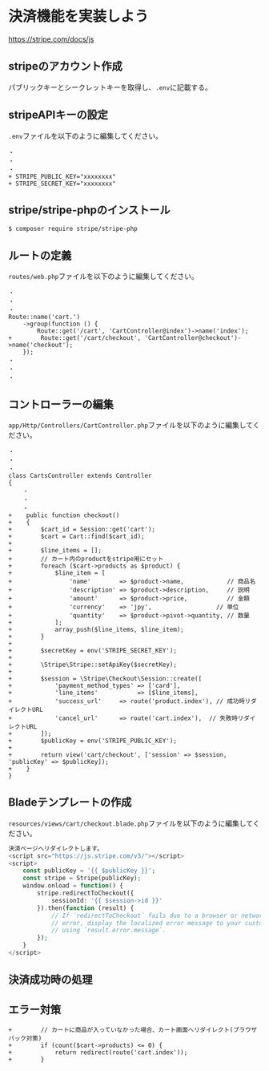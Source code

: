 # 決済機能を実装しよう
https://stripe.com/docs/js

## stripeのアカウント作成

パブリックキーとシークレットキーを取得し、`.env`に記載する。

## stripeAPIキーの設定

`.env`ファイルを以下のように編集してください。

```diff:.env
・
・
・
+ STRIPE_PUBLIC_KEY="xxxxxxxx"
+ STRIPE_SECRET_KEY="xxxxxxxx"
```

## stripe/stripe-phpのインストール

```console
$ composer require stripe/stripe-php
```

## ルートの定義

`routes/web.php`ファイルを以下のように編集してください。

```diff:routes/web.php
・
・
・
Route::name('cart.')
    ->group(function () {
        Route::get('/cart', 'CartController@index')->name('index');
+        Route::get('/cart/checkout', 'CartController@checkout')->name('checkout');
    });
・
・
・
```

## コントローラーの編集

`app/Http/Controllers/CartController.php`ファイルを以下のように編集してください。

```diff:app/Http/Controllers/CartController.php
・
・
・
class CartsController extends Controller
{
    ・
    ・
    ・
+    public function checkout()
+    {
+        $cart_id = Session::get('cart');
+        $cart = Cart::find($cart_id);
+
+        $line_items = [];
+        // カート内のproductをstripe用にセット
+        foreach ($cart->products as $product) {
+            $line_item = [
+                'name'        => $product->name,            // 商品名
+                'description' => $product->description,     // 説明
+                'amount'      => $product->price,           // 金額
+                'currency'    => 'jpy',                  // 単位
+                'quantity'    => $product->pivot->quantity, // 数量
+            ];
+            array_push($line_items, $line_item);
+        }
+
+        $secretKey = env('STRIPE_SECRET_KEY');
+
+        \Stripe\Stripe::setApiKey($secretKey);
+
+        $session = \Stripe\Checkout\Session::create([
+            'payment_method_types' => ['card'],
+            'line_items'           => [$line_items],
+            'success_url'     => route('product.index'), // 成功時リダイレクトURL
+            'cancel_url'      => route('cart.index'),  // 失敗時リダイレクトURL
+        ]);
+        $publicKey = env('STRIPE_PUBLIC_KEY');
+
+        return view('cart/checkout', ['session' => $session, 'publicKey' => $publicKey]);
+    }
}

```

## Bladeテンプレートの作成

`resources/views/cart/checkout.blade.php`ファイルを以下のように編集してください。

```php
決済ページへリダイレクトします。
<script src="https://js.stripe.com/v3/"></script>
<script>
    const publicKey = '{{ $publicKey }}';
    const stripe = Stripe(publicKey);
    window.onload = function() {
        stripe.redirectToCheckout({
            sessionId: '{{ $session->id }}'
        }).then(function (result) {
            // If `redirectToCheckout` fails due to a browser or network
            // error, display the localized error message to your customer
            // using `result.error.message`.
        });
    }
</script>

```

## 決済成功時の処理

## エラー対策

```diff:app/Http/Controllers/CartController.php
+        // カートに商品が入っていなかった場合、カート画面へリダイレクト(ブラウザバック対策)
+        if (count($cart->products) <= 0) {
+            return redirect(route('cart.index'));
+        }
```

